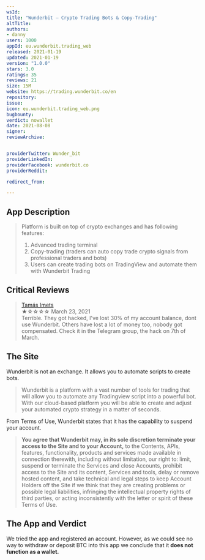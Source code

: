 ```yaml
---
wsId: 
title: "Wunderbit — Crypto Trading Bots & Copy-Trading"
altTitle: 
authors:
- danny
users: 1000
appId: eu.wunderbit.trading_web
released: 2021-01-19
updated: 2021-01-19
version: "1.0.0"
stars: 3.0
ratings: 35
reviews: 21
size: 15M
website: https://trading.wunderbit.co/en
repository: 
issue: 
icon: eu.wunderbit.trading_web.png
bugbounty: 
verdict: nowallet
date: 2021-08-08
signer: 
reviewArchive:


providerTwitter: Wunder_bit
providerLinkedIn: 
providerFacebook: wunderbit.co
providerReddit: 

redirect_from:

---
```



## App Description
> Platform is built on top of crypto exchanges and has following features:
> 1. Advanced trading terminal
> 2. Copy-trading (traders can auto copy trade crypto signals from professional traders and bots)
> 3. Users can create trading bots on TradingView and automate them with Wunderbit Trading

## Critical Reviews

> [Tamás Imets](https://play.google.com/store/apps/details?id=eu.wunderbit.trading_web&reviewId=gp%3AAOqpTOHhuxS6LgUJDr7ZHEI7QcxSvvfRcSeFPbm2pQasMiEiOUOq3_6d61UZXVkz4o781UeiW7y4XZa7e5osSA)<br>
  ★☆☆☆☆ March 23, 2021 <br>
       Terrible. They got hacked, I've lost 30% of my account balance, dont use Wunderbit. Others have lost a lot of money too, nobody got compensated. Check it in the Telegram group, the hack on 7th of March.


## The Site

Wunderbit is not an exchange. It allows you to automate scripts to create bots.

> Wunderbit is a platform with a vast number of tools for trading that will allow you to automate any Tradingview script into a powerful bot. With our cloud-based platform you will be able to create and adjust your automated crypto strategy in a matter of seconds.

From Terms of Use, Wunderbit states that it has the capability to suspend your account.

> **You agree that Wunderbit may, in its sole discretion terminate your access to the Site and to your Account,** to the Contents, APIs, features, functionality, products and services made available in connection therewith, including without limitation, our right to: limit, suspend or terminate the Services and close Accounts, prohibit access to the Site and its content, Services and tools, delay or remove hosted content, and take technical and legal steps to keep Account Holders off the Site if we think that they are creating problems or possible legal liabilities, infringing the intellectual property rights of third parties, or acting inconsistently with the letter or spirit of these Terms of Use.

## The App and Verdict

We tried the app and registered an account.  However, as we could see no way to withdraw or deposit BTC into this app we conclude that it **does not function as a wallet.**